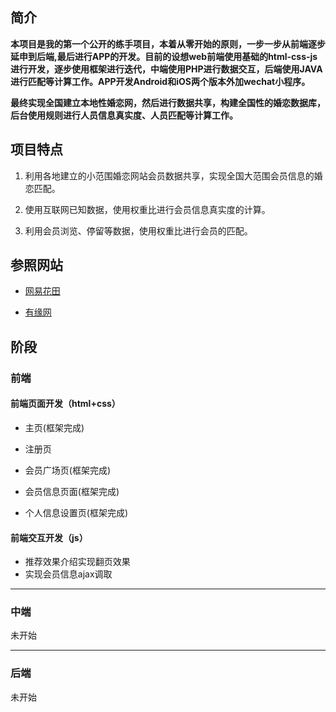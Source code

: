 ## 简介

**本项目是我的第一个公开的练手项目，本着从零开始的原则，一步一步从前端逐步延申到后端,最后进行APP的开发。目前的设想web前端使用基础的html-css-js进行开发，逐步使用框架进行迭代，中端使用PHP进行数据交互，后端使用JAVA进行匹配等计算工作。APP开发Android和iOS两个版本外加wechat小程序。**

**最终实现全国建立本地性婚恋网，然后进行数据共享，构建全国性的婚恋数据库，后台使用规则进行人员信息真实度、人员匹配等计算工作。**

## 项目特点

1. 利用各地建立的小范围婚恋网站会员数据共享，实现全国大范围会员信息的婚恋匹配。

2. 使用互联网已知数据，使用权重比进行会员信息真实度的计算。

3. 利用会员浏览、停留等数据，使用权重比进行会员的匹配。

## 参照网站

- [网易花田](https://love.163.com/)

- [有缘网](http://www.youyuan.com)

## 阶段

### 前端

#### 前端页面开发（html+css）

- 主页(框架完成)

- 注册页

- 会员广场页(框架完成)

- 会员信息页面(框架完成)

- 个人信息设置页(框架完成)

#### 前端交互开发（js）

- 推荐效果介绍实现翻页效果
- 实现会员信息ajax调取

---

### 中端

未开始

--- 

### 后端

未开始